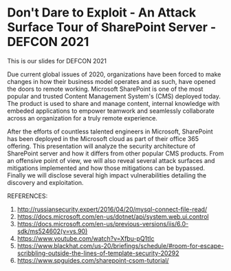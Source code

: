 # Don't Dare to Exploit - An Attack Surface Tour of SharePoint Server - DEFCON  2021



This is our slides for DEFCON 2021


Due current global issues of 2020, organizations have been forced to make changes in how their business model operates and as such, have opened the doors to remote working. Microsoft SharePoint is one of the most popular and trusted Content Management System's (CMS) deployed today. The product is used to share and manage content, internal knowledge with embeded applications to empower teamwork and seamlessly collaborate across an organization for a truly remote experience.

After the efforts of countless talented engineers in Microsoft, SharePoint has been deployed in the Microsoft cloud as part of their office 365 offering. This presentation will analyze the security architecture of SharePoint server and how it differs from other popular CMS products. From an offensive point of view, we will also reveal several attack surfaces and mitigations implemented and how those mitigations can be bypassed. Finally we will disclose several high impact vulnerabilities detailing the discovery and exploitation.

REFERENCES:
1. http://russiansecurity.expert/2016/04/20/mysql-connect-file-read/
2. https://docs.microsoft.com/en-us/dotnet/api/system.web.ui.control
3. https://docs.microsoft.com/en-us/previous-versions/iis/6.0-sdk/ms524602(v=vs.90)
4. https://www.youtube.com/watch?v=Xfbu-pQ1tIc
5. https://www.blackhat.com/us-20/briefings/schedule/#room-for-escape-scribbling-outside-the-lines-of-template-security-20292
6. https://www.spguides.com/sharepoint-csom-tutorial/

